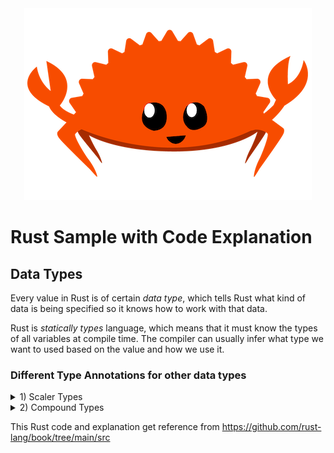 <div align="center">
  <img src="./img/rustacean-flat-happy.png" alt="Rust Logo" >
</div>

# Rust Sample with Code Explanation
## Data Types
Every value in Rust is of certain *data type*, which tells Rust what kind of data is being specified so it knows how to work with that data.

Rust is *statically types* language, which means that it must know the types of all variables at compile time. The compiler can usually infer what type we want to used based on the value and how we use it.

### Different Type Annotations for other data types
<details>
  <summary>1) Scaler Types </summary>
  
  - **Integer Types**
  - **Floating-Point Types**
  - **Numeric Operations**
  - **The Boolean Type**
  - **The Character Type**
</details>

<details>
  <summary>2) Compound Types </summary>
  <br>
 * The Tuple Type
  * The Array Type
</details>
     
This Rust code and explanation get reference from https://github.com/rust-lang/book/tree/main/src
